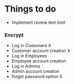 # Things to do

- Implement review text limit

### Encrypt

- Log in Customers X
- Customer account creation X
- Log in Employees
- Employee account creation
- Log in Admins
- Admin account creation
- forgot password option X
